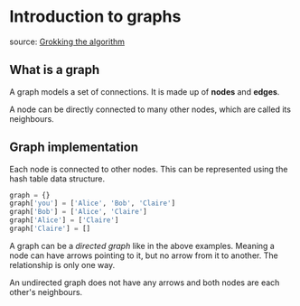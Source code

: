 # Introduction to graphs
source: [Grokking the algorithm](https://www.manning.com/books/grokking-algorithms)

## What is a graph

A graph models a set of connections. It is made up of **nodes** and **edges**. 

A node can be directly connected to many other nodes, which are called its neighbours.

## Graph implementation

Each node is connected to other nodes. This can be represented using the hash table data structure.

```python
graph = {}
graph['you'] = ['Alice', 'Bob', 'Claire']
graph['Bob'] = ['Alice', 'Claire']
graph['Alice'] = ['Claire']
graph['Claire'] = []
```

A graph can be a _directed graph_ like in the above examples. Meaning a node can have arrows pointing to it, but no arrow from it to another. The relationship is only one way.

An undirected graph does not have any arrows and both nodes are each other's neighbours.
